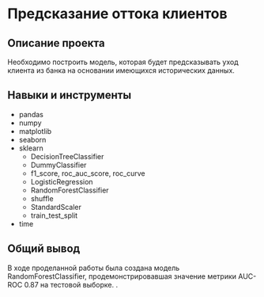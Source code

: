 # Предсказание оттока клиентов

## Описание проекта
Необходимо построить модель, которая будет предсказывать уход клиента из банка на основании имеющихся исторических данных.

## Навыки и инструменты
* pandas
* numpy
* matplotlib
* seaborn
* sklearn
    * DecisionTreeClassifier
    * DummyClassifier
    * f1_score, roc_auc_score, roc_curve
    * LogisticRegression
    * RandomForestClassifier
    * shuffle
    * StandardScaler
    * train_test_split
* time
    


## Общий вывод
В ходе проделанной работы была создана модель RandomForestClassifier, продемонстрировавшая значение метрики AUC-ROC 0.87 на тестовой выборке.
.